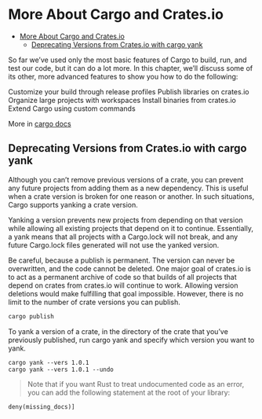 # More About Cargo and Crates.io

<!--toc:start-->

- [More About Cargo and Crates.io](#more-about-cargo-and-cratesio)
  - [Deprecating Versions from Crates.io with cargo yank](#deprecating-versions-from-cratesio-with-cargo-yank)
  <!--toc:end-->

So far we’ve used only the most basic features of Cargo to build, run, and test
our code, but it can do a lot more. In this chapter, we’ll discuss some of its
other, more advanced features to show you how to do the following:

Customize your build through release profiles
Publish libraries on crates.io
Organize large projects with workspaces
Install binaries from crates.io
Extend Cargo using custom commands

More in [cargo docs](https://doc.rust-lang.org/cargo/)

## Deprecating Versions from Crates.io with cargo yank

Although you can’t remove previous versions of a crate, you can prevent any
future projects from adding them as a new dependency. This is useful when a
crate version is broken for one reason or another. In such situations, Cargo
supports yanking a crate version.

Yanking a version prevents new projects from depending on that version while
allowing all existing projects that depend on it to continue. Essentially, a
yank means that all projects with a Cargo.lock will not break, and any future
Cargo.lock files generated will not use the yanked version.

Be careful, because a publish is permanent. The version can never be
overwritten, and the code cannot be deleted. One major goal of crates.io is to
act as a permanent archive of code so that builds of all projects that depend
on crates from crates.io will continue to work. Allowing version deletions
would make fulfilling that goal impossible. However, there is no limit to the
number of crate versions you can publish.

```bash
cargo publish
```

To yank a version of a crate, in the directory of the crate that you’ve
previously published, run cargo yank and specify which version you want to
yank.

```#!/bin/bash
cargo yank --vers 1.0.1
cargo yank --vers 1.0.1 --undo
```

> Note that if you want Rust to treat undocumented code as an error, you can
> add the following statement at the root of your library:

```rust-lang
deny(missing_docs)]
```
